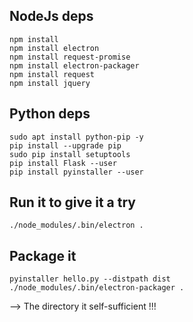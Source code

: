 ## NodeJs deps
    npm install
    npm install electron
    npm install request-promise
    npm install electron-packager
    npm install request
    npm install jquery

## Python deps
    sudo apt install python-pip -y
    pip install --upgrade pip
    sudo pip install setuptools
    pip install Flask --user
    pip install pyinstaller --user

## Run it to give it a try
    ./node_modules/.bin/electron .

## Package it
    pyinstaller hello.py --distpath dist
    ./node_modules/.bin/electron-packager .

--> The directory it self-sufficient !!!
